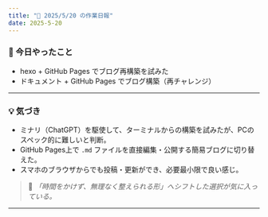 ```yaml
---
title: "📅 2025/5/20 の作業日報"
date: 2025-5-20
---
```


### 🔧 今日やったこと

- hexo + GitHub Pages でブログ再構築を試みた  
- ドキュメント + GitHub Pages でブログ構築（再チャレンジ）

---

### 💡 気づき

- ミナリ（ChatGPT）を駆使して、ターミナルからの構築を試みたが、PCのスペック的に難しいと判断。
- GitHub Pages上で `.md` ファイルを直接編集・公開する簡易ブログに切り替えた。
- スマホのブラウザからでも投稿・更新ができ、必要最小限で良い感じ。

> 📘 *「時間をかけず、無理なく整えられる形」へシフトした選択が気に入っている。*

---

